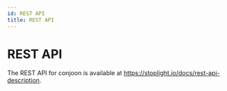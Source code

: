 ```yaml
---
id: REST API
title: REST API
---
```


# REST API

The REST API for conjoon is available at https://stoplight.io/docs/rest-api-description.

